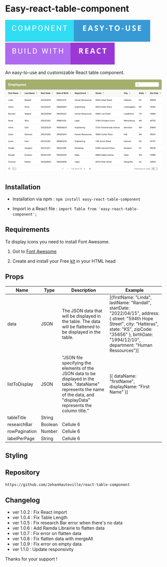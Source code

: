 # Easy-react-table-component

![Table component](./public/component-easy-to-use.svg) ![Table component](./public/build-with-react.svg)

An easy-to-use and customizable React table component.

![Table component](./public/TableCapture.png)

## Installation

- Installation via npm :
  `npm install easy-react-table-component`

- Import in a React file :
  `import Table from 'easy-react-table-component';`

## Requirements

To display icons you need to install Font Awesome.

1. Got to [Font Awesome](https://fontawesome.com/)

2. Create and install your Free [kit](https://fontawesome.com/kits) in your HTML head

## Props

| Name          | Type    | Description                                                                                                                                                                   | Example                                                                                                                                                                                                                  |
| ------------- | ------- | ----------------------------------------------------------------------------------------------------------------------------------------------------------------------------- | ------------------------------------------------------------------------------------------------------------------------------------------------------------------------------------------------------------------------ |
| data          | JSON    | The JSON data that will be displayed in the table. The data will be flattened to be displayed in the table.                                                                   | [{firstName: "Linda", lastName: "Randall", startDate: "2022/04/15", address: { street: "594th Hope Street", city: "Hatteras", state: "KS", zipCode: "35656" }, birthDate: "1994/12/10", department: "Human Ressources"}] |
| listToDisplay | JSON    | "JSON file specifying the elements of the JSON data to be displayed in the table. "dataName" represents the name of the data, and "displayData" represents the column title." | [{ dataName: "firstName", displayName: "First Name" }]                                                                                                                                                                   |
| tableTitle    | String  |                                                                                                                                                                               |                                                                                                                                                                                                                          |
| researchBar   | Boolean | Cellule 6                                                                                                                                                                     |
| rowPagination | Number  | Cellule 6                                                                                                                                                                     |
| labelPerPage  | String  | Cellule 6                                                                                                                                                                     |

## Styling

## Repository

`https://github.com/JohanHauteville/react-table-component`

## Changelog

- ver 1.0.2 : Fix React import
- ver 1.0.4 : Fix Table Length
- ver 1.0.5 : Fix research Bar error when there's no data
- ver 1.0.6 : Add Ramda Librairie to flatten data
- ver 1.0.7 : Fix error on flatten data
- ver 1.0.8 : Fix flatten data with mergeAll
- ver 1.0.9 : Fix error on empty data
- ver 1.1.0 : Update responsivity

Thanks for your support !
